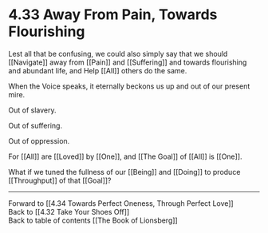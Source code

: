 # 4.33 Away From Pain, Towards Flourishing

Lest all that be confusing, we could also simply say that we should [[Navigate]] away from [[Pain]] and [[Suffering]] and towards flourishing and abundant life, and Help [[All]] others do the same. 

When the Voice speaks, it eternally beckons us up and out of our present mire. 

Out of slavery. 

Out of suffering.  

Out of oppression. 

For [[All]] are [[Loved]] by [[One]], and [[The Goal]] of [[All]] is [[One]].  

What if we tuned the fullness of our [[Being]] and [[Doing]] to produce [[Throughput]] of that [[Goal]]? 

___

Forward to [[4.34 Towards Perfect Oneness, Through Perfect Love]]  
Back to [[4.32 Take Your Shoes Off]]    
Back to table of contents [[The Book of Lionsberg]]  
